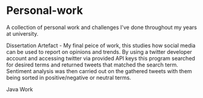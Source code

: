 # Personal-work
A collection of personal work and challenges I've done throughout my years at university.


Dissertation Artefact - 
My final peice of work, this studies how social media can be used to report on opinions and trends.
By using a twitter developer account and accessing twitter via provided API keys this program searched for
desired terms and returned tweets that matched the search term. Sentiment analysis was then carried out on the gathered tweets
with them being sorted in positive/negative or neutral terms.

Java Work
